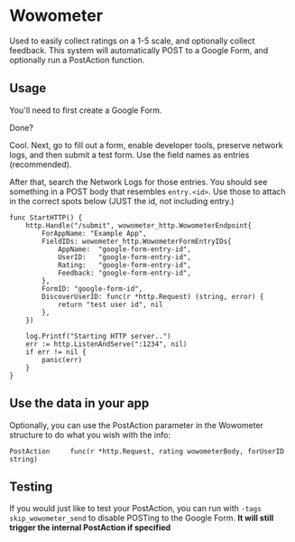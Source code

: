 # Wowometer

Used to easily collect ratings on a 1-5 scale, and optionally collect feedback. This system will automatically POST to a Google Form, and optionally run a PostAction function.

## Usage

You'll need to first create a Google Form.

Done?

Cool. Next, go to fill out a form, enable developer tools, preserve network logs, and then submit a test form. Use the field names as entries (recommended).

After that, search the Network Logs for those entries. You should see something in a POST body that resembles `entry.<id>`. Use those to attach in the correct spots below (JUST the id, not including entry.)

```
func StartHTTP() {
	http.Handle("/submit", wowometer_http.WowometerEndpoint{
		ForAppName: "Example App",
		FieldIDs: wowometer_http.WowometerFormEntryIDs{
			AppName:  "google-form-entry-id",
			UserID:   "google-form-entry-id",
			Rating:   "google-form-entry-id",
			Feedback: "google-form-entry-id",
		},
		FormID: "google-form-id",
		DiscoverUserID: func(r *http.Request) (string, error) {
			return "test user id", nil
		},
	})

	log.Printf("Starting HTTP server..")
	err := http.ListenAndServe(":1234", nil)
	if err != nil {
		panic(err)
	}
}
```

## Use the data in your app

Optionally, you can use the PostAction parameter in the Wowometer structure to do what you wish with the info:

```
PostAction     func(r *http.Request, rating wowometerBody, forUserID string)
```


## Testing

If you would just like to test your PostAction, you can run with `-tags skip_wowometer_send` to disable POSTing to the Google Form. **It will still trigger the internal PostAction if specified**
